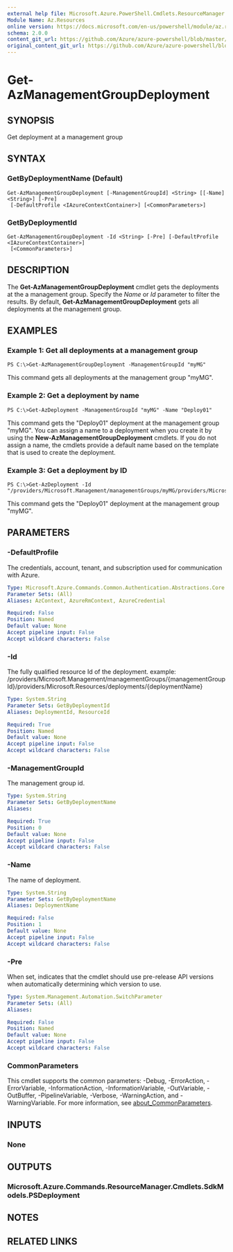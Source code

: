 ```yaml
---
external help file: Microsoft.Azure.PowerShell.Cmdlets.ResourceManager.dll-Help.xml
Module Name: Az.Resources
online version: https://docs.microsoft.com/en-us/powershell/module/az.resources/get-azmanagementgroupdeployment
schema: 2.0.0
content_git_url: https://github.com/Azure/azure-powershell/blob/master/src/Resources/Resources/help/Get-AzManagementGroupDeployment.md
original_content_git_url: https://github.com/Azure/azure-powershell/blob/master/src/Resources/Resources/help/Get-AzManagementGroupDeployment.md
---
```


# Get-AzManagementGroupDeployment

## SYNOPSIS
Get deployment at a management group

## SYNTAX

### GetByDeploymentName (Default)
```
Get-AzManagementGroupDeployment [-ManagementGroupId] <String> [[-Name] <String>] [-Pre]
 [-DefaultProfile <IAzureContextContainer>] [<CommonParameters>]
```

### GetByDeploymentId
```
Get-AzManagementGroupDeployment -Id <String> [-Pre] [-DefaultProfile <IAzureContextContainer>]
 [<CommonParameters>]
```

## DESCRIPTION
The **Get-AzManagementGroupDeployment** cmdlet gets the deployments at the a management group.
Specify the *Name* or *Id* parameter to filter the results.
By default, **Get-AzManagementGroupDeployment** gets all deployments at the management group.

## EXAMPLES

### Example 1: Get all deployments at a management group
```
PS C:\>Get-AzManagementGroupDeployment -ManagementGroupId "myMG"
```

This command gets all deployments at the management group "myMG".

### Example 2: Get a deployment by name
```
PS C:\>Get-AzDeployment -ManagementGroupId "myMG" -Name "Deploy01"
```

This command gets the "Deploy01" deployment at the management group "myMG".
You can assign a name to a deployment when you create it by using the **New-AzManagementGroupDeployment** cmdlets.
If you do not assign a name, the cmdlets provide a default name based on the template that is used to create the deployment.

### Example 3: Get a deployment by ID
```
PS C:\>Get-AzDeployment -Id "/providers/Microsoft.Management/managementGroups/myMG/providers/Microsoft.Resources/deployments/Deploy01"
```

This command gets the "Deploy01" deployment at the management group "myMG".

## PARAMETERS

### -DefaultProfile
The credentials, account, tenant, and subscription used for communication with Azure.

```yaml
Type: Microsoft.Azure.Commands.Common.Authentication.Abstractions.Core.IAzureContextContainer
Parameter Sets: (All)
Aliases: AzContext, AzureRmContext, AzureCredential

Required: False
Position: Named
Default value: None
Accept pipeline input: False
Accept wildcard characters: False
```

### -Id
The fully qualified resource Id of the deployment.
example: /providers/Microsoft.Management/managementGroups/{managementGroupId}/providers/Microsoft.Resources/deployments/{deploymentName}

```yaml
Type: System.String
Parameter Sets: GetByDeploymentId
Aliases: DeploymentId, ResourceId

Required: True
Position: Named
Default value: None
Accept pipeline input: False
Accept wildcard characters: False
```

### -ManagementGroupId
The management group id.

```yaml
Type: System.String
Parameter Sets: GetByDeploymentName
Aliases:

Required: True
Position: 0
Default value: None
Accept pipeline input: False
Accept wildcard characters: False
```

### -Name
The name of deployment.

```yaml
Type: System.String
Parameter Sets: GetByDeploymentName
Aliases: DeploymentName

Required: False
Position: 1
Default value: None
Accept pipeline input: False
Accept wildcard characters: False
```

### -Pre
When set, indicates that the cmdlet should use pre-release API versions when automatically determining which version to use.

```yaml
Type: System.Management.Automation.SwitchParameter
Parameter Sets: (All)
Aliases:

Required: False
Position: Named
Default value: None
Accept pipeline input: False
Accept wildcard characters: False
```

### CommonParameters
This cmdlet supports the common parameters: -Debug, -ErrorAction, -ErrorVariable, -InformationAction, -InformationVariable, -OutVariable, -OutBuffer, -PipelineVariable, -Verbose, -WarningAction, and -WarningVariable. For more information, see [about_CommonParameters](http://go.microsoft.com/fwlink/?LinkID=113216).

## INPUTS

### None

## OUTPUTS

### Microsoft.Azure.Commands.ResourceManager.Cmdlets.SdkModels.PSDeployment

## NOTES

## RELATED LINKS
